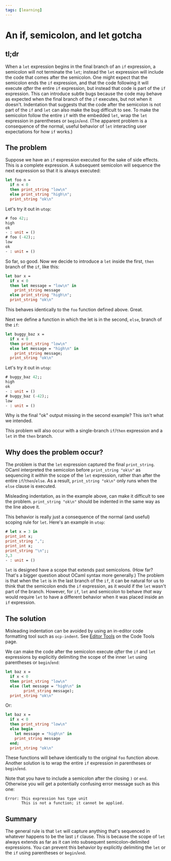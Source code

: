 ```yaml
---
tags: [learning]
---
```


# An if, semicolon, and let gotcha

## tl;dr

When a `let` expression begins in the final branch of an `if` expression,
a semicolon will not terminate the `let`; instead the `let` expression will include
the code that comes after the semicolon.  One might expect that the semicolon ends the
`if` expression, and that the code following it will execute *after* the entire `if` expression,
but instead that code is part of the  `if` expression.  This can introduce subtle bugs because
the code may behave as expected when the final branch of the `if` executes, but not when it
doesn't.  Indentation that suggests that the code after the semicolon is not part of the `if`
and `let` can also make the bug difficult to see.  To make the semicolon follow the entire `if`
with the embedded `let`, wrap the `let` expression in parentheses or `begin`/`end`.
(The apparent problem is a consequence of the normal, useful behavior of `let` interacting
user expectations for how `if` works.)

## The problem

Suppose we have an `if` expression executed for the sake of
side effects.  This is a complete expression. A subsequent semicolon
will sequence the next expression so that it is always executed:

```ocaml
let foo n =
  if n < 0
  then print_string "low\n"
  else print_string "high\n";
  print_string "ok\n"
```

Let's try it out in `utop`:

```ocaml
# foo 42;;
high
ok
- : unit = ()
# foo (-42);;
low
ok
- : unit = ()
```

So far, so good.  Now we decide to introduce a `let` inside the first,
`then` branch of the `if`, like this:

```ocaml
let bar x =
  if x < 0
  then let message = "low\n" in
    print_string message
  else print_string "high\n";
  print_string "ok\n"
```

This behaves identically to the `foo` function defined above.  Great.

Next we define a function in which the let is in the second, `else`,
branch of the `if`:

```ocaml
let buggy_baz x =
  if x < 0
  then print_string "low\n"
  else let message = "high\n" in
    print_string message;
  print_string "ok\n"
```

Let's try it out in `utop`:

```ocaml
# buggy_baz 42;;
high
ok
- : unit = ()
# buggy_baz (-42);;
low
- : unit = ()
```

Why is the final "ok" output missing in the second example?  This isn't
what we intended.

This problem will also occur with a single-branch `if`/`then` expression
and a `let` in the `then` branch.

## Why does the problem occur?

The problem is that the `let` expression captured the final `print_string`.
OCaml interpreted the semicolon before `print_string "ok\n"` as sequencing
it *within* the scope of the `let` expression, rather than after the entire
`if`/`then`/`else`.  As a result, `print_string "ok\n"` only runs when
the `else` clause is executed.

Misleading indentation, as in the example above, can make it difficult to see
the problem.  `print_string "ok\n"` should be indented in the same way as the
line above it.

This behavior is really just a consequence of the normal (and useful) scoping
rule for `let`.  Here's an example in `utop`:

```ocaml
# let x = 3 in
print_int x;
print_string ",";
print_int x;
print_string "\n";;
3,3
- : unit = ()
```

`let` is designed have a scope that extends past semicolons. (How far? That's a
bigger question about OCaml syntax more generally.)  The problem is that
when the `let` is in the last branch of the `if`, it can be natural for us to
think that the semicolon ends the `if` expression, as it would if the `let` wasn't
part of the branch.  However, for `if`, `let` and semicolon to behave *that* way would
require `let` to have a different behavior when it was placed inside an `if` expression.

## The solution

Misleading indentation can be avoided by using an in-editor code formatting tool
such as `ocp-indent`.  See [Editor Tools](https://ocamlverse.net/content/code_tools.html#editor-tools)
on the Code Tools page.

We can make the code after the semicolon execute *after* the `if` and `let` expressions
by explicitly delimiting the scope of the inner `let` using parentheses or `begin`/`end`:

```ocaml
let baz x =
  if x < 0
  then print_string "low\n"
  else (let message = "high\n" in
        print_string message);
  print_string "ok\n"
```

Or:

```ocaml
let baz x =
  if x < 0
  then print_string "low\n"
  else begin
    let message = "high\n" in
    print_string message
  end;
  print_string "ok\n"
```

These functions will behave identically to the original `foo` function above.
Another solution is to wrap the entire `if` expression in parentheses
or `begin`/`end`.

Note that you have to include a semicolon after the closing `)` or `end`.
Otherwise you will get a potentially confusing error message such as this one:

```
Error: This expression has type unit
       This is not a function; it cannot be applied.
```

## Summary

The general rule is that `let` will capture anything that's sequenced in whatever happens
to be the last `if` clause.  This is because the scope of `let` always extends
as far as it can into subsequent semicolon-delimited expressions.  You can prevent
this behavior by explicitly delimiting the `let` or the `if` using parentheses
or `begin`/`end`.
